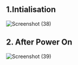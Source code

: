 
## 1.Intialisation
![Screenshot (38)](https://user-images.githubusercontent.com/101030179/164713695-ba76860d-1285-414f-b6be-6eb25389e87b.png)


## 2. After Power On
![Screenshot (39)](https://user-images.githubusercontent.com/101030179/164713788-4ca1d8a9-a193-4462-8ee1-82dceb4b8348.png)

